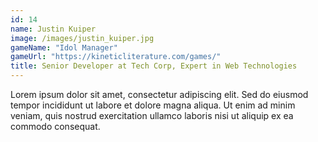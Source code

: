 ```yaml
---
id: 14
name: Justin Kuiper
image: /images/justin_kuiper.jpg
gameName: "Idol Manager"
gameUrl: "https://kineticliterature.com/games/"
title: Senior Developer at Tech Corp, Expert in Web Technologies
---
```


Lorem ipsum dolor sit amet, consectetur adipiscing elit. Sed do eiusmod tempor incididunt ut labore et dolore magna aliqua. Ut enim ad minim veniam, quis nostrud exercitation ullamco laboris nisi ut aliquip ex ea commodo consequat.
